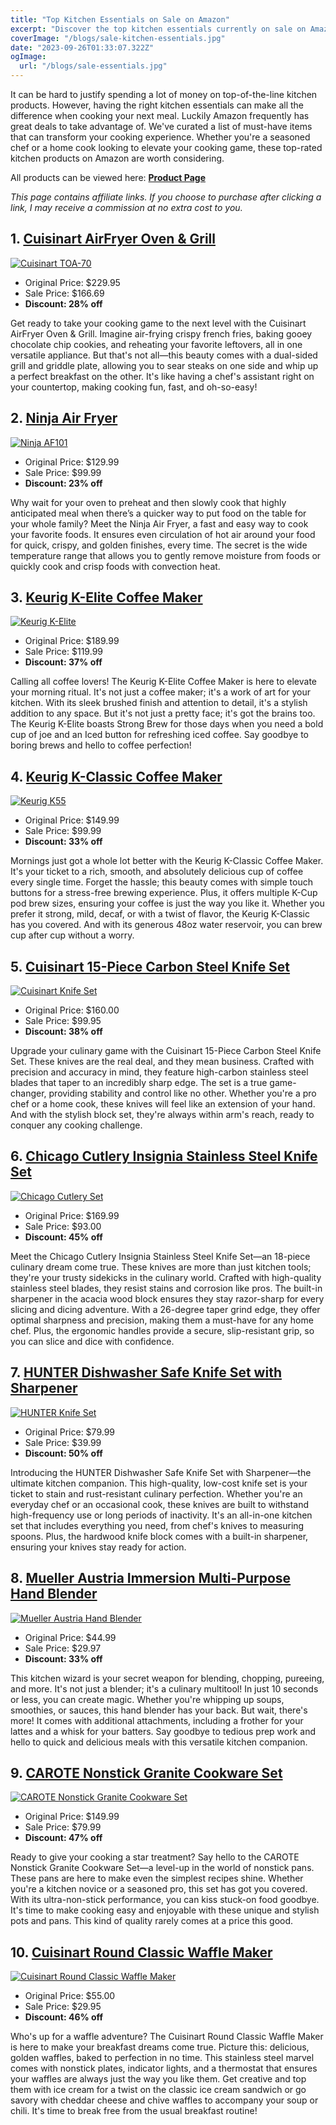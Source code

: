 ```yaml
---
title: "Top Kitchen Essentials on Sale on Amazon"
excerpt: "Discover the top kitchen essentials currently on sale on Amazon that will revolutionize your cooking experience. From versatile air fryer ovens to precision coffee makers and high-quality knife sets, this curated list showcases must-have products for every home chef."
coverImage: "/blogs/sale-kitchen-essentials.jpg"
date: "2023-09-26T01:33:07.322Z"
ogImage:
  url: "/blogs/sale-essentials.jpg"
---
```


It can be hard to justify spending a lot of money on top-of-the-line kitchen products. However, having the right kitchen essentials can make all the difference when cooking your next meal. Luckily Amazon frequently has great deals to take advantage of. We've curated a list of must-have items that can transform your cooking experience. Whether you're a seasoned chef or a home cook looking to elevate your cooking game, these top-rated kitchen products on Amazon are worth considering.

All products can be viewed here: [**Product Page**](/products)

_This page contains affiliate links. If you choose to purchase after clicking a link, I may receive a commission at no extra cost to you._

## 1. [Cuisinart AirFryer Oven & Grill](https://amzn.to/3PSiFhf)

[![Cuisinart TOA-70](/products/cuisinart-air-fryer.jpg)](https://amzn.to/3PSiFhf)

- Original Price: $229.95
- Sale Price: $166.69
- **Discount: 28% off**

Get ready to take your cooking game to the next level with the Cuisinart AirFryer Oven & Grill. Imagine air-frying crispy french fries, baking gooey chocolate chip cookies, and reheating your favorite leftovers, all in one versatile appliance. But that's not all—this beauty comes with a dual-sided grill and griddle plate, allowing you to sear steaks on one side and whip up a perfect breakfast on the other. It's like having a chef's assistant right on your countertop, making cooking fun, fast, and oh-so-easy!

## 2. [Ninja Air Fryer](https://amzn.to/3Lyglty)

[![Ninja AF101](/products/nina-air-fryer.jpg)](https://amzn.to/3Lyglty)

- Original Price: $129.99
- Sale Price: $99.99
- **Discount: 23% off**

Why wait for your oven to preheat and then slowly cook that highly anticipated meal when there’s a quicker way to put food on the table for your whole family? Meet the Ninja Air Fryer, a fast and easy way to cook your favorite foods. It ensures even circulation of hot air around your food for quick, crispy, and golden finishes, every time. The secret is the wide temperature range that allows you to gently remove moisture from foods or quickly cook and crisp foods with convection heat.

## 3. [Keurig K-Elite Coffee Maker](https://amzn.to/3LCQpgq)

[![Keurig K-Elite](/products/keurig.jpg)](https://amzn.to/3LCQpgq)

- Original Price: $189.99
- Sale Price: $119.99
- **Discount: 37% off**

Calling all coffee lovers! The Keurig K-Elite Coffee Maker is here to elevate your morning ritual. It's not just a coffee maker; it's a work of art for your kitchen. With its sleek brushed finish and attention to detail, it's a stylish addition to any space. But it's not just a pretty face; it's got the brains too. The Keurig K-Elite boasts Strong Brew for those days when you need a bold cup of joe and an Iced button for refreshing iced coffee. Say goodbye to boring brews and hello to coffee perfection!

## 4. [Keurig K-Classic Coffee Maker](https://amzn.to/3EUxE4a)

[![Keurig K55](/products/keurig-2.jpg)](https://amzn.to/3EUxE4a)

- Original Price: $149.99
- Sale Price: $99.99
- **Discount: 33% off**

Mornings just got a whole lot better with the Keurig K-Classic Coffee Maker. It's your ticket to a rich, smooth, and absolutely delicious cup of coffee every single time. Forget the hassle; this beauty comes with simple touch buttons for a stress-free brewing experience. Plus, it offers multiple K-Cup pod brew sizes, ensuring your coffee is just the way you like it. Whether you prefer it strong, mild, decaf, or with a twist of flavor, the Keurig K-Classic has you covered. And with its generous 48oz water reservoir, you can brew cup after cup without a worry.

## 5. [Cuisinart 15-Piece Carbon Steel Knife Set](https://amzn.to/3taeTqQ)

[![Cuisinart Knife Set](/products/cuisinart-knife-block.jpg)](https://amzn.to/3taeTqQ)

- Original Price: $160.00
- Sale Price: $99.95
- **Discount: 38% off**

Upgrade your culinary game with the Cuisinart 15-Piece Carbon Steel Knife Set. These knives are the real deal, and they mean business. Crafted with precision and accuracy in mind, they feature high-carbon stainless steel blades that taper to an incredibly sharp edge. The set is a true game-changer, providing stability and control like no other. Whether you're a pro chef or a home cook, these knives will feel like an extension of your hand. And with the stylish block set, they're always within arm's reach, ready to conquer any cooking challenge.

## 6. [Chicago Cutlery Insignia Stainless Steel Knife Set](https://amzn.to/3thKQgI)

[![Chicago Cutlery Set](/products/chicago-knife-block.jpg)](https://amzn.to/3thKQgI)

- Original Price: $169.99
- Sale Price: $93.00
- **Discount: 45% off**

Meet the Chicago Cutlery Insignia Stainless Steel Knife Set—an 18-piece culinary dream come true. These knives are more than just kitchen tools; they're your trusty sidekicks in the culinary world. Crafted with high-quality stainless steel blades, they resist stains and corrosion like pros. The built-in sharpener in the acacia wood block ensures they stay razor-sharp for every slicing and dicing adventure. With a 26-degree taper grind edge, they offer optimal sharpness and precision, making them a must-have for any home chef. Plus, the ergonomic handles provide a secure, slip-resistant grip, so you can slice and dice with confidence.

## 7. [HUNTER Dishwasher Safe Knife Set with Sharpener](https://amzn.to/3ZvNdsu)

[![HUNTER Knife Set](/products/hunter-knife-block.jpg)](https://amzn.to/3ZvNdsu)

- Original Price: $79.99
- Sale Price: $39.99
- **Discount: 50% off**

Introducing the HUNTER Dishwasher Safe Knife Set with Sharpener—the ultimate kitchen companion. This high-quality, low-cost knife set is your ticket to stain and rust-resistant culinary perfection. Whether you're an everyday chef or an occasional cook, these knives are built to withstand high-frequency use or long periods of inactivity. It's an all-in-one kitchen set that includes everything you need, from chef's knives to measuring spoons. Plus, the hardwood knife block comes with a built-in sharpener, ensuring your knives stay ready for action.

## 8. [Mueller Austria Immersion Multi-Purpose Hand Blender](https://amzn.to/3PTSiYA)

[![Mueller Austria Hand Blender](/products/mueller-immersion-blender.jpg)](https://amzn.to/3PTSiYA)

- Original Price: $44.99
- Sale Price: $29.97
- **Discount: 33% off**

This kitchen wizard is your secret weapon for blending, chopping, pureeing, and more. It's not just a blender; it's a culinary multitool! In just 10 seconds or less, you can create magic. Whether you're whipping up soups, smoothies, or sauces, this hand blender has your back. But wait, there's more! It comes with additional attachments, including a frother for your lattes and a whisk for your batters. Say goodbye to tedious prep work and hello to quick and delicious meals with this versatile kitchen companion.

## 9. [CAROTE Nonstick Granite Cookware Set](https://amzn.to/457BNMH)

[![CAROTE Nonstick Granite Cookware Set](/products/carote-pan-set.jpg)](https://amzn.to/457BNMH)

- Original Price: $149.99
- Sale Price: $79.99
- **Discount: 47% off**

Ready to give your cooking a star treatment? Say hello to the CAROTE Nonstick Granite Cookware Set—a level-up in the world of nonstick pans. These pans are here to make even the simplest recipes shine. Whether you're a kitchen novice or a seasoned pro, this set has got you covered. With its ultra-non-stick performance, you can kiss stuck-on food goodbye. It's time to make cooking easy and enjoyable with these unique and stylish pots and pans. This kind of quality rarely comes at a price this good.

## 10. [Cuisinart Round Classic Waffle Maker](https://amzn.to/48oU3UV)

[![Cuisinart Round Classic Waffle Maker](/products/cuisinart-waffle-maker.jpg)](https://amzn.to/48oU3UV)

- Original Price: $55.00
- Sale Price: $29.95
- **Discount: 46% off**

Who's up for a waffle adventure? The Cuisinart Round Classic Waffle Maker is here to make your breakfast dreams come true. Picture this: delicious, golden waffles, baked to perfection in no time. This stainless steel marvel comes with nonstick plates, indicator lights, and a thermostat that ensures your waffles are always just the way you like them. Get creative and top them with ice cream for a twist on the classic ice cream sandwich or go savory with cheddar cheese and chive waffles to accompany your soup or chili. It's time to break free from the usual breakfast routine!

